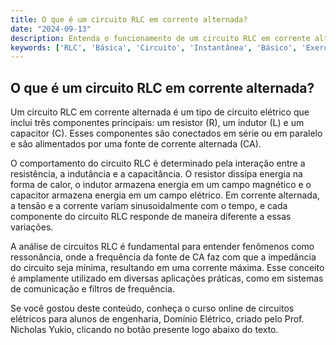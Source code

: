```yaml
---
title: O que é um circuito RLC em corrente alternada?
date: "2024-09-13"
description: Entenda o funcionamento de um circuito RLC em corrente alternada e sua importância nos estudos de engenharia elétrica.
keywords: ['RLC', 'Básica', 'Circuito', 'Instantânea', 'Básico', 'Exercício', 'Alternada']
---
```


## O que é um circuito RLC em corrente alternada?

Um circuito RLC em corrente alternada é um tipo de circuito elétrico que inclui três componentes principais: um resistor (R), um indutor (L) e um capacitor (C). Esses componentes são conectados em série ou em paralelo e são alimentados por uma fonte de corrente alternada (CA). 

O comportamento do circuito RLC é determinado pela interação entre a resistência, a indutância e a capacitância. O resistor dissipa energia na forma de calor, o indutor armazena energia em um campo magnético e o capacitor armazena energia em um campo elétrico. Em corrente alternada, a tensão e a corrente variam sinusoidalmente com o tempo, e cada componente do circuito RLC responde de maneira diferente a essas variações.

A análise de circuitos RLC é fundamental para entender fenômenos como ressonância, onde a frequência da fonte de CA faz com que a impedância do circuito seja mínima, resultando em uma corrente máxima. Esse conceito é amplamente utilizado em diversas aplicações práticas, como em sistemas de comunicação e filtros de frequência.

Se você gostou deste conteúdo, conheça o curso online de circuitos elétricos para alunos de engenharia, Domínio Elétrico, criado pelo Prof. Nicholas Yukio, clicando no botão presente logo abaixo do texto.
